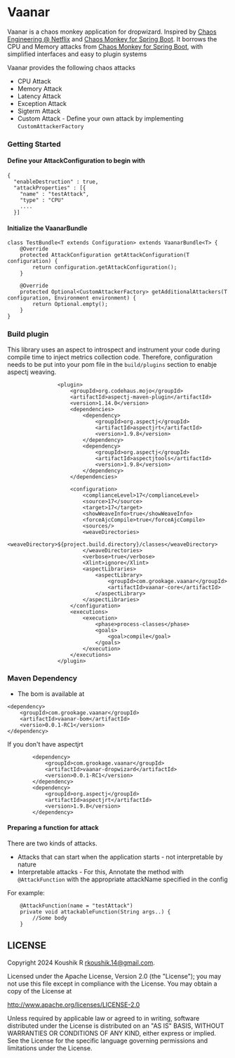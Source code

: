 # Vaanar

Vaanar is a chaos monkey application for dropwizard. Inspired by [Chaos Engineering @ Netflix](https://github.com/Netflix/chaosmonkey) and [Chaos Monkey for Spring Boot](https://github.com/codecentric/chaos-monkey-spring-boot). It borrows the CPU and Memory attacks from [Chaos Monkey for Spring Boot](https://github.com/codecentric/chaos-monkey-spring-boot), with simplified interfaces and easy to plugin systems

<p> Vaanar provides the following chaos attacks </p>

- CPU Attack 
- Memory Attack
- Latency Attack
- Exception Attack
- Sigterm Attack
- Custom Attack - Define your own attack by implementing `CustomAttackerFactory`

### Getting Started

#### Define your AttackConfiguration to begin with 

```
{
  "enableDestruction" : true,
  "attackProperties" : [{
    "name" : "testAttack",
    "type" : "CPU"
    ....
  }]
```
#### Initialize the VaanarBundle

```
class TestBundle<T extends Configuration> extends VaanarBundle<T> {
    @Override
    protected AttackConfiguration getAttackConfiguration(T configuration) {
        return configuration.getAttackConfiguration();
    }

    @Override
    protected Optional<CustomAttackerFactory> getAdditionalAttackers(T configuration, Environment environment) {
        return Optional.empty();
    }
}
```

### Build plugin
This library uses an aspect to introspect and instrument your code during compile time to inject metrics collection code.
Therefore, configuration needs to be put into your pom file in the `build/plugins` section to enabje aspectj weaving.

```
                <plugin>
                    <groupId>org.codehaus.mojo</groupId>
                    <artifactId>aspectj-maven-plugin</artifactId>
                    <version>1.14.0</version>
                    <dependencies>
                        <dependency>
                            <groupId>org.aspectj</groupId>
                            <artifactId>aspectjrt</artifactId>
                            <version>1.9.8</version>
                        </dependency>
                        <dependency>
                            <groupId>org.aspectj</groupId>
                            <artifactId>aspectjtools</artifactId>
                            <version>1.9.8</version>
                        </dependency>
                    </dependencies>

                    <configuration>
                        <complianceLevel>17</complianceLevel>
                        <source>17</source>
                        <target>17</target>
                        <showWeaveInfo>true</showWeaveInfo>
                        <forceAjcCompile>true</forceAjcCompile>
                        <sources/>
                        <weaveDirectories>
                            <weaveDirectory>${project.build.directory}/classes</weaveDirectory>
                        </weaveDirectories>
                        <verbose>true</verbose>
                        <Xlint>ignore</Xlint>
                        <aspectLibraries>
                            <aspectLibrary>
                                <groupId>com.grookage.vaanar</groupId>
                                <artifactId>vaanar-core</artifactId>
                            </aspectLibrary>
                        </aspectLibraries>
                    </configuration>
                    <executions>
                        <execution>
                            <phase>process-classes</phase>
                            <goals>
                                <goal>compile</goal>
                            </goals>
                        </execution>
                    </executions>
                </plugin>
```

### Maven Dependency

- The bom is available at

```
<dependency>
    <groupId>com.grookage.vaanar</groupId>
    <artifactId>vaanar-bom</artifactId>
    <versio>0.0.1-RC1</version>
</dependency>
```

If you don't have aspectjrt

```
        <dependency>
            <groupId>com.grookage.vaanar</groupId>
            <artifactId>vaanar-dropwizard</artifactId>
            <version>0.0.1-RC1</version>
        </dependency>
        <dependency>
            <groupId>org.aspectj</groupId>
            <artifactId>aspectjrt</artifactId>
            <version>1.9.8</version>
        </dependency>
```

#### Preparing a function for attack

There are two kinds of attacks. 

- Attacks that can start when the application starts - not interpretable by nature
- Interpretable attacks - For this, Annotate the method with `@AttackFunction` with the appropriate attackName specified in the config

For example:
```
    @AttackFunction(name = "testAttack")
    private void attackableFunction(String args..) {
        //Some body
    }
```

LICENSE
-------

Copyright 2024 Koushik R <rkoushik.14@gmail.com>.

Licensed under the Apache License, Version 2.0 (the "License");
you may not use this file except in compliance with the License.
You may obtain a copy of the License at

http://www.apache.org/licenses/LICENSE-2.0

Unless required by applicable law or agreed to in writing, software
distributed under the License is distributed on an "AS IS" BASIS,
WITHOUT WARRANTIES OR CONDITIONS OF ANY KIND, either express or implied.
See the License for the specific language governing permissions and
limitations under the License.


